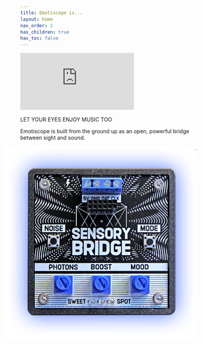 ```yaml
---
title: Emotiscope is...
layout: home
nav_order: 2
has_children: true
has_toc: false
---
```


<iframe class="youtube-video" src="https://www.youtube.com/embed/ALHj-XW7_6Y?si=NDxwEP0wKecF-Jry" title="YouTube video player" frameborder="0" allow="accelerometer; autoplay; clipboard-write; encrypted-media; gyroscope; picture-in-picture; web-share" allowfullscreen></iframe>

<t1>LET YOUR EYES ENJOY MUSIC TOO</t1> 

<t2>Emotiscope is built from the ground up as an open, powerful bridge between sight and sound.</t2> 

[Learn More](https://connornishijima.github.io/sensory_bridge_docs/is_different.html){: .btn .btn-green }
[Configure Your Device](https://settings.sensorybridge.rocks){: .btn .btn-blue }

<img class="small-img" src="https://github.com/connornishijima/sensory_bridge_docs/blob/main/img/product.png?raw=true" style="margin-top: -30px; margin-left: -40px; margin-bottom: -40px;">

